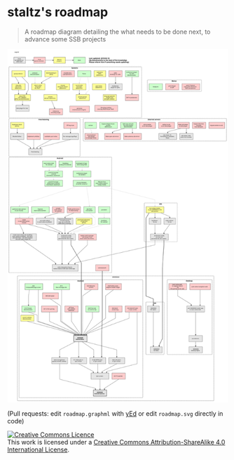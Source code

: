 # staltz's roadmap

> A roadmap diagram detailing the what needs to be done next, to advance some SSB projects

![diagram](./roadmap.svg)

(Pull requests: edit `roadmap.graphml` with [yEd](https://www.yworks.com/en/products/yfiles/yed/) or edit `roadmap.svg` directly in code)

<a rel="license" href="http://creativecommons.org/licenses/by-sa/4.0/"><img alt="Creative Commons Licence" style="border-width:0" src="https://i.creativecommons.org/l/by-sa/4.0/88x31.png" /></a><br />This work is licensed under a <a rel="license" href="http://creativecommons.org/licenses/by-sa/4.0/">Creative Commons Attribution-ShareAlike 4.0 International License</a>.
